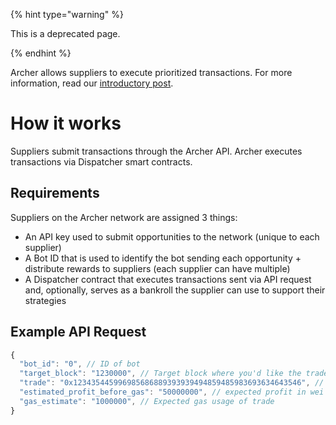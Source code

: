 
{% hint type="warning" %}

This is a deprecated page.

{% endhint %}

Archer allows suppliers to execute prioritized transactions. For more information, read our [introductory post](https://medium.com/archer-dao/introducing-archer-66f20d2cc425).

# How it works

Suppliers submit transactions through the Archer API. Archer executes transactions via Dispatcher smart contracts.

## Requirements

Suppliers on the Archer network are assigned 3 things:

* An API key used to submit opportunities to the network (unique to each supplier)
* A Bot ID that is used to identify the bot sending each opportunity + distribute rewards to suppliers (each supplier can have multiple)
* A Dispatcher contract that executes transactions sent via API request and, optionally, serves as a bankroll the supplier can use to support their strategies

## Example API Request

```js
{
  "bot_id": "0", // ID of bot
  "target_block": "1230000", // Target block where you'd like the trade to take place
  "trade": "0x123435445996985686889393939494859485983693634643546", // bytecode for trade
  "estimated_profit_before_gas": "50000000", // expected profit in wei before accounting for gas
  "gas_estimate": "1000000", // Expected gas usage of trade
}
```
